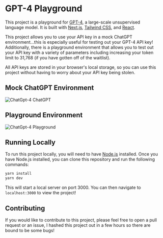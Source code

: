 # GPT-4 Playground

This project is a playground for [GPT-4](https://openai.com/blog/openai-api/), a large-scale unsupervised language model. It is built with [Next.js](https://nextjs.org/), [Tailwind CSS](https://tailwindcss.com/), and [React](https://reactjs.org/). 

This project allows you to use your API key in a mock ChatGPT environment...this is especially useful for testing out your GPT-4 API key! Additionally, there is a playground environment that allows you to test out your API key with a variety of parameters including increasing your token limit to 31,768 (if you have gotten off of the waitlist).

All API keys are stored in your browser's local storage, so you can use this project without having to worry about your API key being stolen.

## Mock ChatGPT Environment
![ChatGpt-4 ChatGPT](https://i.imgur.com/ihZPFOJ.png)

## Playground Environment
![ChatGpt-4 Playground](https://i.imgur.com/goiMoCe.png)

## Running Locally
To run this project locally, you will need to have [Node.js](https://nodejs.org/en/) installed. Once you have Node.js installed, you can clone this repository and run the following commands:

```bash
yarn install
yarn dev
```

This will start a local server on port 3000. You can then navigate to `localhost:3000` to view the project!

## Contributing
If you would like to contribute to this project, please feel free to open a pull request or an issue, I hashed this project out in a few hours so there are bound to be some bugs!